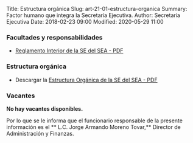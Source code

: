 Title: Estructura orgánica
Slug: art-21-01-estructura-organica
Summary: Factor humano que integra la Secretaría Ejecutiva.
Author: Secretaría Ejecutiva
Date: 2018-02-23 09:00
Modified: 2020-05-29 11:00


 <script src="../date.js"></script>
 <div id="date"> </div>
 
 

### Facultades y responsabilidades

* [Reglamento Interior de la SE del SEA - PDF](/secretaria-ejecutiva/transparencia/art-21-02-marco-normativo/reglamento-interior-secretaria-ejecutiva-seacoahuila.pdf)

### Estructura orgánica

* Descargar la [Estructura Orgánica de la SE del SEA - PDF](estructura-organica-de-la-se-del-sea-2023-01.pdf)

### Vacantes

**No hay vacantes disponibles.**

Por lo que se le informa que el funcionario responsable de la presente información es el ** L.C. Jorge Armando Moreno Tovar,** Director de Administración y Finanzas.
